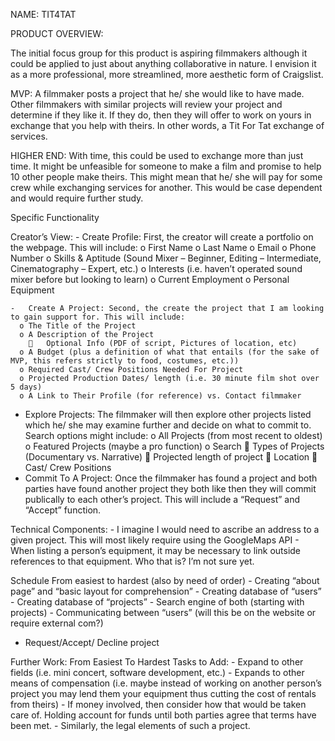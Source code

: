 NAME: TIT4TAT

PRODUCT OVERVIEW:

  The initial focus group for this product is aspiring filmmakers although it could be applied to just about anything collaborative in nature. I envision it as a more professional, more streamlined, more aesthetic form of Craigslist.

  MVP: A filmmaker posts a project that he/ she would like to have made. Other filmmakers with similar projects will review your project and determine if they like it. If they do, then they will offer to work on yours in exchange that you help with theirs. In other words, a Tit For Tat exchange of services.

  HIGHER END: With time, this could be used to exchange more than just time. It might be unfeasible for someone to make a film and promise to help 10 other people make theirs. This might mean that he/ she will pay for some crew while exchanging services for another. This would be case dependent and would require further study.

Specific Functionality

  Creator’s View:
    -	Create Profile: First, the creator will create a portfolio on the webpage. This will include:
      o	First Name
      o	Last Name
      o	Email
      o	Phone Number
      o	Skills & Aptitude (Sound Mixer – Beginner, Editing – Intermediate,  Cinematography – Expert, etc.)
      o	Interests (i.e. haven’t operated sound mixer before but looking to learn)
      o	Current Employment
      o	Personal Equipment

    -	Create A Project: Second, the create the project that I am looking to gain support for. This will include:
      o	The Title of the Project
      o	A Description of the Project
        	Optional Info (PDF of script, Pictures of location, etc)
      o	A Budget (plus a definition of what that entails (for the sake of MVP, this refers strictly to food, costumes, etc.))
      o	Required Cast/ Crew Positions Needed For Project
      o	Projected Production Dates/ length (i.e. 30 minute film shot over 5 days)
      o	A Link to Their Profile (for reference) vs. Contact filmmaker

  -	Explore Projects: The filmmaker will then explore other projects listed which he/ she may examine further and decide on what to commit to. Search options might include:
    o	All Projects (from most recent to oldest)
    o	Featured Projects (maybe a pro function)
    o	Search
      	Types of Projects (Documentary vs. Narrative)
      	Projected length of project
      	Location
      	Cast/ Crew Positions
  -	Commit To A Project: Once the filmmaker has found a project and both parties have found another project they both like then they will commit publically to each other’s project. This will include a “Request” and “Accept” function.

Technical Components:
    -	I imagine I would need to ascribe an address to a given project. This will most likely require using the GoogleMaps API
    -	When listing a person’s equipment, it may be necessary to link outside references to that equipment. Who that is? I’m not sure yet.

Schedule
  From easiest to hardest (also by need of order)
    -	Creating “about page” and “basic layout for comprehension”
    -	Creating database of “users”
    -	Creating database of “projects”
    -	Search engine of both (starting with projects)
    -	Communicating between “users” (will this be on the website or require external com?)
  -	Request/Accept/ Decline project

Further Work:
  From Easiest To Hardest Tasks to Add:
    -	Expand to other fields (i.e. mini concert, software development, etc.)
    -	Expands to other means of compensation (i.e. maybe instead of working on another person’s project you may lend them your equipment thus cutting the cost of rentals from theirs)
    -	If money involved, then consider how that would be taken care of. Holding account for funds until both parties agree that terms have been met.
    -	Similarly, the legal elements of such a project.
